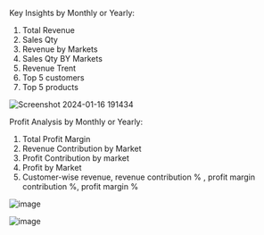 Key Insights by Monthly or Yearly:

 1. Total Revenue
 2.  Sales Qty
 3.  Revenue by Markets
 4.  Sales Qty BY Markets
 5.  Revenue Trent
 6.  Top 5 customers
 7.  Top 5 products

![Screenshot 2024-01-16 191434](https://github.com/swemasum/PowerBI-and-MySQL-Sales-Insights/assets/43910072/92612861-bcb5-4a61-84f5-794597ed8078)

Profit Analysis by Monthly or Yearly:

 1. Total Profit Margin
 2. Revenue Contribution by Market
 3. Profit Contribution by market
 4. Profit by Market
 5. Customer-wise revenue, revenue contribution % , profit margin contribution %, profit margin %

![image](https://github.com/swemasum/PowerBI-and-MySQL-Sales-Insights/assets/43910072/ac9187ff-2831-4210-98d8-49888a03f436)

![image](https://github.com/swemasum/PowerBI-and-MySQL-Sales-Insights/assets/43910072/a3222a0d-6ce1-4531-95c0-3533c1ef396d)



